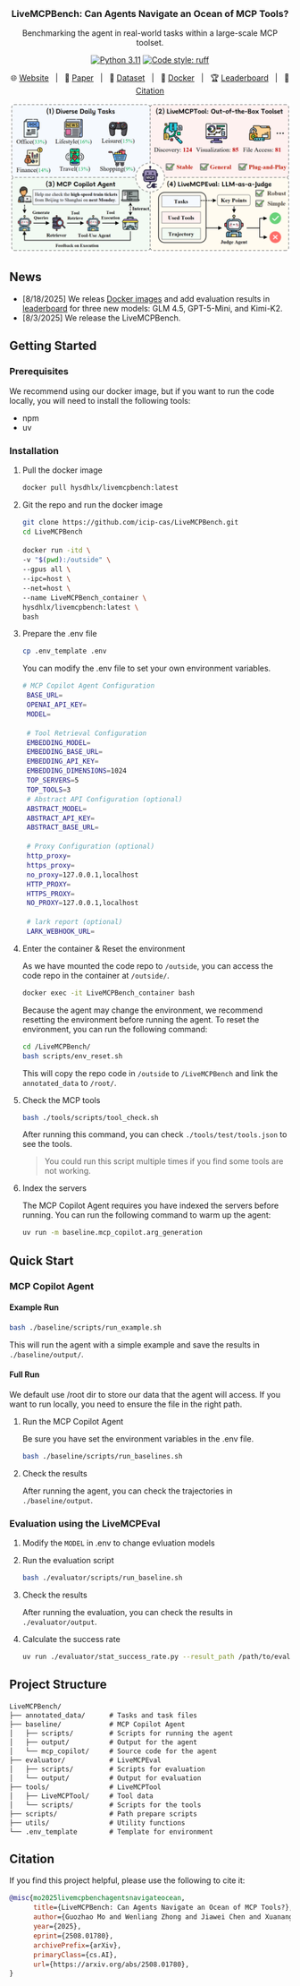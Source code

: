 <a id="readme-top"></a>

<!-- PROJECT -->
<br />
<div align="center">
  <h3 align="center">LiveMCPBench: Can Agents Navigate an Ocean of MCP Tools?</h3>

  <p align="center">
    Benchmarking the agent in real-world tasks within a large-scale MCP toolset.
  </p>
</div>
<p align="center">
<a href="https://www.python.org/downloads/release/python-31113/"><img src="https://img.shields.io/badge/python-3.11-blue.svg" alt="Python 3.11"></a>
<a href="https://github.com/astral-sh/ruff"><img src="https://img.shields.io/badge/code%20style-ruff-000000.svg" alt="Code style: ruff"></a>
</p>

<p align="center">
  🌐 <a href="https://icip-cas.github.io/LiveMCPBench" target="_blank">Website</a> &nbsp; | &nbsp;
  📄 <a href="https://arxiv.org/abs/2508.01780" target="_blank">Paper</a> &nbsp; | &nbsp;
  🤗 <a href="https://huggingface.co/datasets/ICIP/LiveMCPBench" target="_blank">Dataset</a> &nbsp; | &nbsp;
  🐳 <a href="https://hub.docker.com/r/hysdhlx/livemcpbench" target="_blank">Docker</a> &nbsp; | &nbsp;
  🏆 <a href="https://docs.google.com/spreadsheets/d/1EXpgXq1VKw5A7l7-N2E9xt3w0eLJ2YPVPT-VrRxKZBw/edit?usp=sharing" target="_blank">Leaderboard</a> 
  &nbsp; | &nbsp;
  🙏 <a href="#citation" target="_blank">Citation</a>
</p>


![Overview](media/LiveMCPBench.png)
## News
* [8/18/2025] We releas [Docker images](https://hub.docker.com/r/hysdhlx/livemcpbench) and add evaluation results in [leaderboard](https://docs.google.com/spreadsheets/d/1EXpgXq1VKw5A7l7-N2E9xt3w0eLJ2YPVPT-VrRxKZBw/edit?usp=sharing) for three new models: GLM 4.5, GPT-5-Mini, and Kimi-K2.
* [8/3/2025] We release the LiveMCPBench.
## Getting Started

### Prerequisites
We recommend using our docker image, but if you want to run the code locally, you will need to install the following tools:
* npm
* uv
### Installation
1. Pull the docker image

   ```bash
   docker pull hysdhlx/livemcpbench:latest
   ```
2. Git the repo and run the docker image

   ```bash
   git clone https://github.com/icip-cas/LiveMCPBench.git
   cd LiveMCPBench

   docker run -itd \
   -v "$(pwd):/outside" \
   --gpus all \
   --ipc=host \
   --net=host \
   --name LiveMCPBench_container \
   hysdhlx/livemcpbench:latest \
   bash
   ```
3. Prepare the .env file

   ```bash
   cp .env_template .env
   ```
   You can modify the .env file to set your own environment variables.
   ```bash
   # MCP Copilot Agent Configuration
    BASE_URL=
    OPENAI_API_KEY=
    MODEL=

    # Tool Retrieval Configuration
    EMBEDDING_MODEL=
    EMBEDDING_BASE_URL=
    EMBEDDING_API_KEY=
    EMBEDDING_DIMENSIONS=1024
    TOP_SERVERS=5
    TOP_TOOLS=3
    # Abstract API Configuration (optional)
    ABSTRACT_MODEL=
    ABSTRACT_API_KEY=
    ABSTRACT_BASE_URL=

    # Proxy Configuration (optional)
    http_proxy=
    https_proxy=
    no_proxy=127.0.0.1,localhost
    HTTP_PROXY=
    HTTPS_PROXY=
    NO_PROXY=127.0.0.1,localhost

    # lark report (optional)
    LARK_WEBHOOK_URL=
   ```
4. Enter the container & Reset the environment

   As we have mounted the code repo to `/outside`, you can access the code repo in the container at `/outside/`. 


   ```bash
   docker exec -it LiveMCPBench_container bash
   ```
   Because the agent may change the environment, we recommend resetting the environment before running the agent. To reset the environment, you can run the following command:

   ```bash
   cd /LiveMCPBench/
   bash scripts/env_reset.sh 
   ```
   This will copy the repo code in `/outside` to `/LiveMCPBench` and link the `annotated_data` to `/root/`.
5. Check the MCP tools

   ```bash
   bash ./tools/scripts/tool_check.sh
   ```
   After running this command, you can check `./tools/test/tools.json` to see the tools.
   > You could run this script multiple times if you find some tools are not working.

6. Index the servers

   The MCP Copilot Agent requires you have indexed the servers before running. You can run the following command to warm up the agent:

   ```bash
   uv run -m baseline.mcp_copilot.arg_generation
   ```

## Quick Start
### MCP Copilot Agent
#### Example Run

```bash
bash ./baseline/scripts/run_example.sh
```
This will run the agent with a simple example and save the results in `./baseline/output/`.

#### Full Run
We default use /root dir to store our data that the agent will access. If you want to run locally, you need to ensure the file in the right path.

1. Run the MCP Copilot Agent

    Be sure you have set the environment variables in the .env file.

    ````bash
    bash ./baseline/scripts/run_baselines.sh
    ````
2. Check the results

    After running the agent, you can check the trajectories  in `./baseline/output`.

### Evaluation using the LiveMCPEval
1. Modify the `MODEL` in .env to change evluation models

2. Run the evaluation script

   ```bash
   bash ./evaluator/scripts/run_baseline.sh
   ```

3. Check the results

    After running the evaluation, you can check the results in `./evaluator/output`.

4. Calculate the success rate

   ```bash
   uv run ./evaluator/stat_success_rate.py --result_path /path/to/evaluation/
   ```

## Project Structure
```
LiveMCPBench/
├── annotated_data/      # Tasks and task files
├── baseline/            # MCP Copilot Agent
│   ├── scripts/         # Scripts for running the agent
│   ├── output/          # Output for the agent
│   └── mcp_copilot/     # Source code for the agent
├── evaluator/           # LiveMCPEval
│   ├── scripts/         # Scripts for evaluation
│   └── output/          # Output for evaluation
├── tools/               # LiveMCPTool
│   ├── LiveMCPTool/     # Tool data
│   └── scripts/         # Scripts for the tools
├── scripts/             # Path prepare scripts
├── utils/               # Utility functions
└── .env_template        # Template for environment
```
## Citation

If you find this project helpful, please use the following to cite it:
```bibtex
@misc{mo2025livemcpbenchagentsnavigateocean,
      title={LiveMCPBench: Can Agents Navigate an Ocean of MCP Tools?}, 
      author={Guozhao Mo and Wenliang Zhong and Jiawei Chen and Xuanang Chen and Yaojie Lu and Hongyu Lin and Ben He and Xianpei Han and Le Sun},
      year={2025},
      eprint={2508.01780},
      archivePrefix={arXiv},
      primaryClass={cs.AI},
      url={https://arxiv.org/abs/2508.01780}, 
}
```